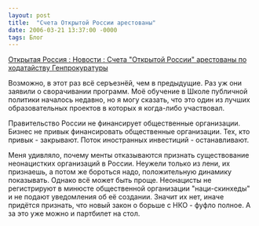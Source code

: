 ```yaml
---
layout: post
title:  "Счета Открытой России арестованы"
date: 2006-03-21 13:37:00 -0000
tags: Блог
---
```


<a href="http://openrussia.info/activities/news_all/7420/?calLeer1_day=&calLeer1_month=&calLeer1_year=&calLeer1_date=&calLeer2_day=&calLeer2_month=&calLeer2_year=&calLeer2_date=&keywords=&project_id=0&start=1">Открытая Россия : Новости : Счета "Открытой России" арестованы по ходатайству Генпрокуратуры</a>

Возможно, в этот раз всё серъезнёй, чем в предыдущие. Раз уж они заявили о сворачивании программ. Моё обучение в Школе публичной политики началось недавно, но я могу сказать, что это один из лучших образовательных проектов в которых я когда-либо участвовал.

Правительство России не финансирует общественные организации. Бизнес не привык финансировать общественные организации. Тех, кто привык - закрывают. Поток иностранных инвестиций - останавливают.

Меня удивляло, почему менты отказываются признать существование неонацистких организаций в России. Неужели только из лени, их признаешь, а потом же бороться надо, положительную динамику показывать. Однако всё может быть проще. Неонацисты не регистрируют в минюсте общественной организации "наци-скинхеды" и не подают уведомления об её создании. Значит их нет, иначе придётся признать, что новый закон о борьше с НКО - фуфло полное. А за это уже можно и партбилет на стол.